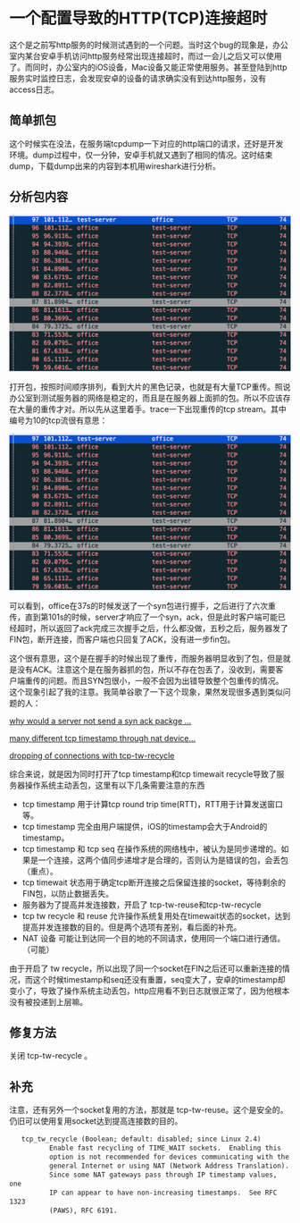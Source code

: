 # 一个配置导致的HTTP(TCP)连接超时

这个是之前写http服务的时候测试遇到的一个问题。当时这个bug的现象是，办公室内某台安卓手机访问http服务经常出现连接超时，而过一会儿之后又可以使用了。而同时，办公室内的iOS设备，Mac设备又能正常使用服务。甚至登陆到http服务实时监控日志，会发现安卓的设备的请求确实没有到达http服务，没有access日志。

## 简单抓包

这个时候实在没法，在服务端tcpdump一下对应的http端口的请求，还好是开发环境。dump过程中，仅一分钟，安卓手机就又遇到了相同的情况。这时结束dump，下载dump出来的内容到本机用wireshark进行分析。

## 分析包内容

  ![lots_retransmission.png](lots_retransmission.png)

  打开包，按照时间顺序排列，看到大片的黑色记录，也就是有大量TCP重传。照说办公室到测试服务器的网络是稳定的，而且是在服务器上面抓的包。所以不应该存在大量的重传才对。所以先从这里着手。trace一下出现重传的tcp stream。其中编号为10的tcp流很有意思：

  ![one_stream.png](one_stream.png)

  可以看到，office在37s的时候发送了一个syn包进行握手，之后进行了六次重传，直到第101s的时候，server才响应了一个syn，ack，但是此时客户端可能已经超时，所以返回了ack完成三次握手之后，什么都没做，五秒之后，服务器发了FIN包，断开连接，而客户端也只回复了ACK，没有进一步fin包。

  这个很有意思，这个是在握手的时候出现了重传，而服务器明显收到了包，但是就是没有ACK。注意这个是在服务器抓的包，所以不存在包丢了，没收到，需要客户端重传的问题。而且SYN包很小，一般不会因为出错导致整个包重传的情况。这个现象引起了我的注意。我简单谷歌了一下这个现象，果然发现很多遇到类似问题的人：

  [why would a server not send a syn ack packge ...](https://serverfault.com/questions/235965/why-would-a-server-not-send-a-syn-ack-packet-in-response-to-a-syn-packet)

  [many different tcp timestamp through nat device...](https://serverfault.com/questions/307376/many-different-tcp-timestamps-through-nat-device-cause-server-to-drop-packets-p)

  [dropping of connections with tcp-tw-recycle](https://stackoverflow.com/questions/8893888/dropping-of-connections-with-tcp-tw-recycle)

  综合来说，就是因为同时打开了tcp timestamp和tcp timewait recycle导致了服务器操作系统主动丢包，这里有以下几条需要注意的东西

- tcp timestamp 用于计算tcp round trip time(RTT)，RTT用于计算发送窗口等。
- tcp timestamp 完全由用户端提供，iOS的timestamp会大于Android的timestamp。
- tcp timestamp 和 tcp seq 在操作系统的网络栈中，被认为是同步递增的。如果是一个连接，这两个值同步递增才是合理的，否则认为是错误的包，会丢包（重点）。
- tcp timewait 状态用于确定tcp断开连接之后保留连接的socket，等待剩余的FIN包，以防止数据丢失。
- 服务器为了提高并发连接数，开启了 tcp-tw-reuse和tcp-tw-recycle
- tcp tw recycle 和 reuse 允许操作系统复用处在timewait状态的socket，达到提高并发连接数的目的。但是两个选项有差别，看后面的补充。
- NAT 设备 可能让到达同一个目的地的不同请求，使用同一个端口进行通信。（可能）

由于开启了 tw recycle，所以出现了同一个socket在FIN之后还可以重新连接的情况，而这个时候timestamp和seq还没有重置，seq变大了，安卓的timestamp却变小了，导致了操作系统主动丢包，http应用看不到日志就很正常了，因为他根本没有被投递到上层嘛。

## 修复方法

关闭 tcp-tw-recycle 。

## 补充

注意，还有另外一个socket复用的方法，那就是 tcp-tw-reuse。这个是安全的。仍旧可以使用复用socket达到提高连接数的目的。

```
   tcp_tw_recycle (Boolean; default: disabled; since Linux 2.4)
          Enable fast recycling of TIME_WAIT sockets.  Enabling this
          option is not recommended for devices communicating with the
          general Internet or using NAT (Network Address Translation).
          Since some NAT gateways pass through IP timestamp values, one
          IP can appear to have non-increasing timestamps.  See RFC 1323
          (PAWS), RFC 6191.
```


 

